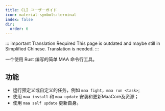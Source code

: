 ```yaml
---
title: CLI ユーザーガイド
icon: material-symbols:terminal
index: false
dir:
  order: 6
---
```


::: important Translation Required
This page is outdated and maybe still in Simplified Chinese. Translation is needed.
:::

一个使用 Rust 编写的简单 MAA 命令行工具。

## 功能

- 运行预定义或自定义的任务，例如 `maa fight`，`maa run <task>`;
- 使用 `maa install` 和 `maa update` 安装和更新MaaCore及资源；
- 使用 `maa self update` 更新自身。

<Catalog base='/ja-jp/manual/cli/' />
